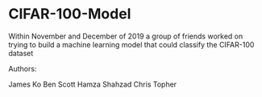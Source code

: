 # CIFAR-100-Model
Within November and December of 2019 a group of friends worked on trying to build a machine learning model that could classify the CIFAR-100 dataset


Authors:

James Ko
Ben Scott
Hamza Shahzad
Chris Topher
